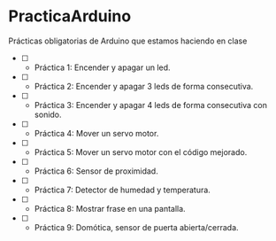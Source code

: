 # PracticaArduino
Prácticas obligatorias de Arduino que estamos haciendo en clase

- [ ] - Práctica 1: Encender y apagar un led.

- [ ] - Práctica 2: Encender y apagar 3 leds de forma consecutiva.

- [ ] - Práctica 3: Encender y apagar 4 leds de forma consecutiva con sonido.

- [ ] - Práctica 4: Mover un servo motor.

- [ ] - Práctica 5: Mover un servo motor con el código mejorado.

- [ ] - Práctica 6: Sensor de proximidad.

- [ ] - Práctica 7: Detector de humedad y temperatura.

- [ ] - Práctica 8: Mostrar frase en una pantalla.

- [ ] - Práctica 9: Domótica, sensor de puerta abierta/cerrada.
